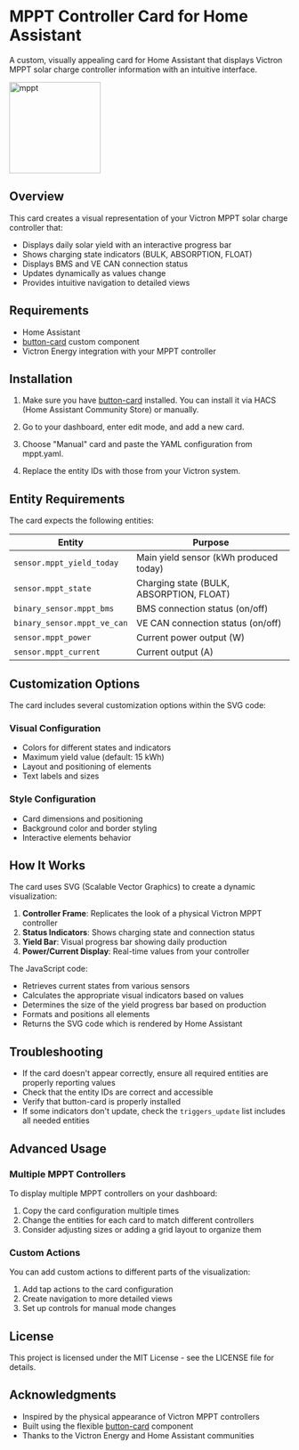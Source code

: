 # MPPT Controller Card for Home Assistant

A custom, visually appealing card for Home Assistant that displays Victron MPPT solar charge controller information with an intuitive interface.

<img width="164" alt="mppt" src="https://github.com/user-attachments/assets/3ffd1a95-15a0-4520-8fec-da39a38b28af" />

## Overview

This card creates a visual representation of your Victron MPPT solar charge controller that:
- Displays daily solar yield with an interactive progress bar
- Shows charging state indicators (BULK, ABSORPTION, FLOAT)
- Displays BMS and VE CAN connection status
- Updates dynamically as values change
- Provides intuitive navigation to detailed views

## Requirements

- Home Assistant
- [button-card](https://github.com/custom-cards/button-card) custom component
- Victron Energy integration with your MPPT controller

## Installation

1. Make sure you have [button-card](https://github.com/custom-cards/button-card) installed. You can install it via HACS (Home Assistant Community Store) or manually.

2. Go to your dashboard, enter edit mode, and add a new card.

3. Choose "Manual" card and paste the YAML configuration from mppt.yaml.

4. Replace the entity IDs with those from your Victron system.

## Entity Requirements

The card expects the following entities:

| Entity | Purpose |
|--------|---------|
| `sensor.mppt_yield_today` | Main yield sensor (kWh produced today) |
| `sensor.mppt_state` | Charging state (BULK, ABSORPTION, FLOAT) |
| `binary_sensor.mppt_bms` | BMS connection status (on/off) |
| `binary_sensor.mppt_ve_can` | VE CAN connection status (on/off) |
| `sensor.mppt_power` | Current power output (W) |
| `sensor.mppt_current` | Current output (A) |

## Customization Options

The card includes several customization options within the SVG code:

### Visual Configuration

- Colors for different states and indicators
- Maximum yield value (default: 15 kWh)
- Layout and positioning of elements
- Text labels and sizes

### Style Configuration

- Card dimensions and positioning
- Background color and border styling
- Interactive elements behavior

## How It Works

The card uses SVG (Scalable Vector Graphics) to create a dynamic visualization:

1. **Controller Frame**: Replicates the look of a physical Victron MPPT controller
2. **Status Indicators**: Shows charging state and connection status
3. **Yield Bar**: Visual progress bar showing daily production
4. **Power/Current Display**: Real-time values from your controller

The JavaScript code:
- Retrieves current states from various sensors
- Calculates the appropriate visual indicators based on values
- Determines the size of the yield progress bar based on production
- Formats and positions all elements
- Returns the SVG code which is rendered by Home Assistant

## Troubleshooting

- If the card doesn't appear correctly, ensure all required entities are properly reporting values
- Check that the entity IDs are correct and accessible
- Verify that button-card is properly installed
- If some indicators don't update, check the `triggers_update` list includes all needed entities

## Advanced Usage

### Multiple MPPT Controllers

To display multiple MPPT controllers on your dashboard:

1. Copy the card configuration multiple times
2. Change the entities for each card to match different controllers
3. Consider adjusting sizes or adding a grid layout to organize them

### Custom Actions

You can add custom actions to different parts of the visualization:

1. Add tap actions to the card configuration
2. Create navigation to more detailed views
3. Set up controls for manual mode changes

## License

This project is licensed under the MIT License - see the LICENSE file for details.

## Acknowledgments

- Inspired by the physical appearance of Victron MPPT controllers
- Built using the flexible [button-card](https://github.com/custom-cards/button-card) component
- Thanks to the Victron Energy and Home Assistant communities
